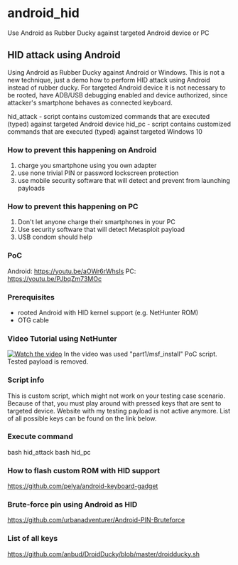 # android_hid
Use Android as Rubber Ducky against targeted Android device or PC

## HID attack using Android

Using Android as Rubber Ducky against Android or Windows. This is not a new technique, just a demo how to perform HID attack using Android instead of rubber ducky. For targeted Android device it is not necessary to be rooted, have ADB/USB debugging enabled and device authorized, since attacker's smartphone behaves as connected keyboard. 

hid_attack - script contains customized commands that are executed (typed) against targeted Android device
hid_pc - script contains customized commands that are executed (typed) against targeted Windows 10

### How to prevent this happening on Android
1) charge you smartphone using you own adapter
2) use none trivial PIN or password lockscreen protection
3) use mobile security software that will detect and prevent from launching payloads

### How to prevent this happening on PC
1) Don't let anyone charge their smartphones in your PC
2) Use security software that will detect Metasploit payload
3) USB condom should help

### PoC
Android: https://youtu.be/aOWr6rWhsIs 
PC: https://youtu.be/PJbqZm73MOc

### Prerequisites
- rooted Android with HID kernel support (e.g. NetHunter ROM)
- OTG cable

### Video Tutorial using NetHunter
[![Watch the video](https://i.ibb.co/m0Ng2bc/thumbnail2.png)](https://youtu.be/bYfict-752k)
In the video was used "part1/msf_install" PoC script. Tested payload is removed.

### Script info
This is custom script, which might not work on your testing case scenario. Because of that, you must play around with pressed keys that are sent to targeted device. Website with my testing payload is not active anymore. List of all possible keys can be found on the link below.

### Execute command
bash hid_attack
bash hid_pc

### How to flash custom ROM with HID support
https://github.com/pelya/android-keyboard-gadget

### Brute-force pin using Android as HID
https://github.com/urbanadventurer/Android-PIN-Bruteforce

### List of all keys
https://github.com/anbud/DroidDucky/blob/master/droidducky.sh
